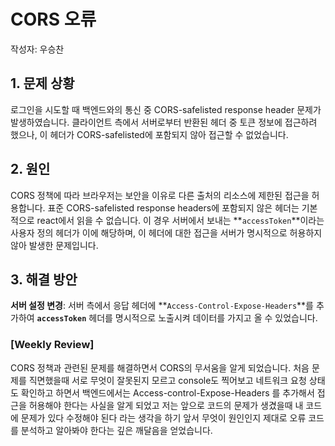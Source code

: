 # CORS 오류
작성자: 우승찬
## 1. 문제 상황

로그인을 시도할 때 백엔드와의 통신 중 CORS-safelisted response header 문제가 발생하였습니다. 클라이언트 측에서 서버로부터 반환된 헤더 중 토큰 정보에 접근하려 했으나, 이 헤더가 CORS-safelisted에 포함되지 않아 접근할 수 없었습니다.

## 2. 원인
CORS 정책에 따라 브라우저는 보안을 이유로 다른 출처의 리소스에 제한된 접근을 허용합니다. 표준 CORS-safelisted response headers에 포함되지 않은 헤더는 기본적으로 react에서 읽을 수 없습니다. 이 경우 서버에서 보내는 **`accessToken`**이라는 사용자 정의 헤더가 이에 해당하며, 이 헤더에 대한 접근을 서버가 명시적으로 허용하지 않아 발생한 문제입니다.

## 3. 해결 방안

**서버 설정 변경**: 서버 측에서 응답 헤더에 **`Access-Control-Expose-Headers`**를 추가하여 **`accessToken`** 헤더를 명시적으로 노출시켜 데이터를 가지고 올 수 있었습니다.

### [Weekly Review]

CORS 정책과 관련된 문제를 해결하면서 CORS의 무서움을 알게 되었습니다. 처음 문제를 직면했을때 서로 무엇이 잘못된지 모르고 console도 찍어보고 네트워크 요청 상태도 확인하고 하면서 백엔드에서는 Access-control-Expose-Headers 를 추가해서 접근을 허용해야 한다는 사실을 알게 되었고 저는 앞으로 코드의 문제가 생겼을때 내 코드에 문제가 있다 수정해야 된다 라는 생각을 하기 앞서 무엇이 원인인지 제대로 오류 코드를 분석하고 알아봐야 한다는 깊은 깨달음을 얻었습니다.